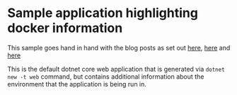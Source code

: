 # Sample application highlighting docker information
This sample goes hand in hand with the blog posts as set out [here](http://www.teamfoundation.co.za/2017/01/docker-getting-started/), [here](http://www.teamfoundation.co.za/2017/01/create-and-run-a-dotnet-core-sample/) and [here](http://www.teamfoundation.co.za/2017/01/creating-your-first-container/)

This is the default dotnet core web application that is generated via `dotnet new -t web` command, but contains additional information about the environment that the application is being run in.


